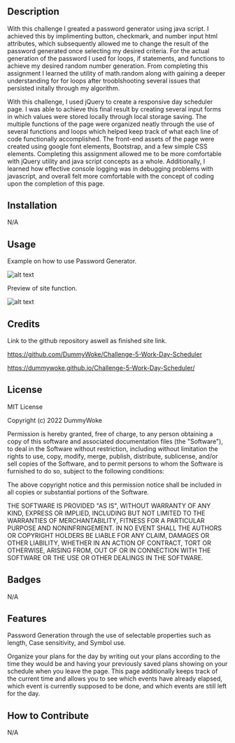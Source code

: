 # <Challenge-5-Work-Day-Scheduler>

## Description

With this challenge I greated a password generator using java script. I achieved this by implimenting button, checkmark, and number input html attributes, which subsequently allowed me to change the result of the password generated once selecting my desired criteria. For the actual generation of the password I used for loops, if statements, and functions to achieve my desired random number generation. From completing this assignment I learned the utility of math.random along with gaining a deeper understanding for for loops after trooblshooting several issues that persisted initally through my algorithm.

With this challenge, I used jQuery to create a responsive day scheduler page. I was able to achieve this final result by creating several input forms in which values were stored locally through local storage saving. The multiple functions of the page were organized neatly through the use of several functions and loops which helped keep track of what each line of code functionally accomplished. The front-end assets of the page were created using google font elements, Bootstrap, and a few simple CSS elements. Completing this assignment allowed me to be more comfortable with jQuery utility and java script concepts as a whole. Additionally, I learned how effective console logging was in debugging problems with javascript, and overall felt more comfortable with the concept of coding upon the completion of this page.  

## Installation

N/A

## Usage

Example on how to use Password Generator.

![alt text](assets/Usage.jpg)

Preview of site function.

![alt text](assets/Preview.gif)

## Credits

Link to the github repository aswell as finished site link.

https://github.com/DummyWoke/Challenge-5-Work-Day-Scheduler

https://dummywoke.github.io/Challenge-5-Work-Day-Scheduler/

## License

MIT License

Copyright (c) 2022 DummyWoke

Permission is hereby granted, free of charge, to any person obtaining a copy
of this software and associated documentation files (the "Software"), to deal
in the Software without restriction, including without limitation the rights
to use, copy, modify, merge, publish, distribute, sublicense, and/or sell
copies of the Software, and to permit persons to whom the Software is
furnished to do so, subject to the following conditions:

The above copyright notice and this permission notice shall be included in all
copies or substantial portions of the Software.

THE SOFTWARE IS PROVIDED "AS IS", WITHOUT WARRANTY OF ANY KIND, EXPRESS OR
IMPLIED, INCLUDING BUT NOT LIMITED TO THE WARRANTIES OF MERCHANTABILITY,
FITNESS FOR A PARTICULAR PURPOSE AND NONINFRINGEMENT. IN NO EVENT SHALL THE
AUTHORS OR COPYRIGHT HOLDERS BE LIABLE FOR ANY CLAIM, DAMAGES OR OTHER
LIABILITY, WHETHER IN AN ACTION OF CONTRACT, TORT OR OTHERWISE, ARISING FROM,
OUT OF OR IN CONNECTION WITH THE SOFTWARE OR THE USE OR OTHER DEALINGS IN THE
SOFTWARE.

## Badges

N/A

## Features

Password Generation through the use of selectable properties such as length, Case sensitivity, and Symbol use.

Organize your plans for the day by writing out your plans according to the time they would be and having your previously saved plans showing on your schedule when you leave the page. This page additionally keeps track of the current time and allows you to see which events have already elapsed, which event is currently supposed to be done, and which events are still left for the day.

## How to Contribute

N/A